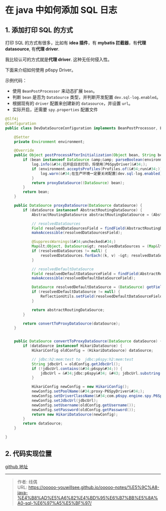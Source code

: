 # 在 java 中如何添加 SQL 日志


## 1. 添加打印 SQL 的方式

打印 SQL 的方式有很多，比如有 **idea 插件**，有 **mybatis 拦截器**，有**代理 datasource**, 有**代理 driver**.

我比较认可的方式就是**代理 driver**. 这种无任何侵入性。

下面来介绍如何使用 p6spy Driver。

示例代码：

* 使用 `BeanPostProcessor` 来动态扩展 `bean`。
* 判断 `bean` 是否为 `DataSource` 类型，并判断开发配置 `dev.sql-log.enabled`。
* 根据现有的 `driver` 配置来创建新的 `datasource`，并设置 `url`。
* 实际开启，还需要 `spy.properties` 配置文件

```java
@Slf4j
@Configuration
public class DevDataSourceConfiguration implements BeanPostProcessor, EnvironmentAware {

	@Setter
	private Environment environment;

	@Override
	public Object postProcessAfterInitialization(Object bean, String beanName) throws BeansException {
		if (bean instanceof DataSource &amp;&amp; parseBoolean(environment.resolvePlaceholders(&#34;${dev.sql-log.enabled:false}&#34;))) {
			log.info(&#34;已开启日志打印，将使用[P6SpyDriver]&#34;);
			if (environment.acceptsProfiles(Profiles.of(&#34;run&#34;))) {
				log.warn(&#34;在生产环境一定要关闭配置[dev.sql-log.enabled]&#34;);
			}
			return proxyDataSource((DataSource) bean);
		}
		return bean;
	}

	public DataSource proxyDataSource(DataSource dataSource) {
		if (dataSource instanceof AbstractRoutingDataSource) {
			AbstractRoutingDataSource abstractRoutingDataSource = (AbstractRoutingDataSource) dataSource;

			// resolvedDataSources
			Field resolvedDataSourcesField = findField(AbstractRoutingDataSource.class, &#34;resolvedDataSources&#34;);
			makeAccessible(resolvedDataSourcesField);

			@SuppressWarnings(&#34;unchecked&#34;)
			Map&lt;Object, DataSource&gt; resolvedDataSources = (Map&lt;Object, DataSource&gt;) getField(resolvedDataSourcesField, abstractRoutingDataSource);
			if (resolvedDataSources != null) {
				resolvedDataSources.forEach((k, v) -&gt; resolvedDataSources.put(k, convertToProxyDataSource(v)));
			}

			// resolvedDefaultDataSource
			Field resolvedDefaultDataSourceField = findField(AbstractRoutingDataSource.class, &#34;resolvedDefaultDataSource&#34;);
			makeAccessible(resolvedDefaultDataSourceField);

			DataSource resolvedDefaultDataSource = (DataSource) getField(resolvedDefaultDataSourceField, abstractRoutingDataSource);
			if (resolvedDefaultDataSource != null) {
				ReflectionUtils.setField(resolvedDefaultDataSourceField, abstractRoutingDataSource, convertToProxyDataSource(resolvedDefaultDataSource));
			}

			return abstractRoutingDataSource;
		}

		return convertToProxyDataSource(dataSource);
	}


	public DataSource convertToProxyDataSource(DataSource dataSource) {
		if (dataSource instanceof HikariDataSource) {
			HikariConfig oldConfig = (HikariDataSource) dataSource;

			// jdbc:h2:mem:test to  jdbc:p6spy:h2:mem:test
			String jdbcUrl = oldConfig.getJdbcUrl();
			if (!jdbcUrl.contains(&#34;p6spy&#34;)) {
				jdbcUrl = &#34;jdbc:p6spy&#34; &#43; jdbcUrl.substring(4);
			}

			HikariConfig newConfig = new HikariConfig();
			newConfig.setPoolName(&#34;proxy-P6SpyDriver&#34;);
			newConfig.setDriverClassName(&#34;com.p6spy.engine.spy.P6SpyDriver&#34;);
			newConfig.setJdbcUrl(jdbcUrl);
			newConfig.setUsername(oldConfig.getUsername());
			newConfig.setPassword(oldConfig.getPassword());
			return new HikariDataSource(newConfig);
		}
		return dataSource;
	}

}
```

## 2. 代码实现位置

[github 地址](https://github.com/ooooo-youwillsee/java-framework-guide/blob/main/spring-boot-devDataSource)


---

> 作者: 线偶  
> URL: https://ooooo-youwillsee.github.io/ooooo-notes/%E5%9C%A8-java-%E4%B8%AD%E5%A6%82%E4%BD%95%E6%B7%BB%E5%8A%A0-sql-%E6%97%A5%E5%BF%97/  

